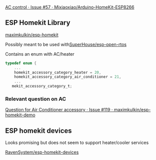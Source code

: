 

[AC control · Issue #57 · Mixiaoxiao/Arduino-HomeKit-ESP8266](https://github.com/Mixiaoxiao/Arduino-HomeKit-ESP8266/issues/57)


## ESP Homekit Library

[maximkulkin/esp-homekit](https://github.com/maximkulkin/esp-homekit)

Possibly meant to be used with[SuperHouse/esp-open-rtos](https://github.com/SuperHouse/esp-open-rtos)

Contains an enum with AC/heater


```c
typedef enum {
	...
    homekit_accessory_category_heater = 20,
    homekit_accessory_category_air_conditioner = 21,
	...
   mekit_accessory_category_t;
```

### Relevant question on AC

[Question for Air Conditioner accessory  · Issue #119 · maximkulkin/esp-homekit-demo](https://github.com/maximkulkin/esp-homekit-demo/issues/119)


## ESP homekit devices

Looks promising but does not seem to support heater/cooler services

[RavenSystem/esp-homekit-devices](https://github.com/RavenSystem/esp-homekit-devices/wiki/Accessory-Types)
